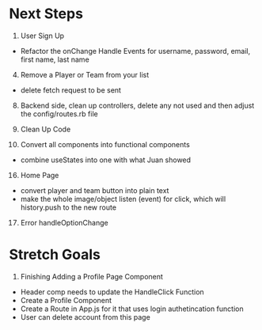 # Next Steps
1. User Sign Up
- Refactor the onChange Handle Events for username, password, email, first name, last name

4. Remove a Player or Team from your list
- delete fetch request to be sent

8. Backend side, clean up controllers, delete any not used and then adjust the config/routes.rb file

12. Clean Up Code

14. Convert all components into functional components
- combine useStates into one with what Juan showed 

16. Home Page
- convert player and team button into plain text
- make the whole image/object listen (event) for click, which will history.push to the new route

17. Error handleOptionChange

# Stretch Goals
1. Finishing Adding a Profile Page Component
- Header comp needs to update the HandleClick Function
- Create a Profile Component
- Create a Route in App.js for it that uses login authetincation function
- User can delete account from this page